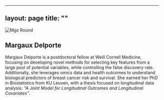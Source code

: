 ---
 layout: page
 title: ""
 ---
 <!-- Google tag (gtag.js) -->
 <script async src="https://www.googletagmanager.com/gtag/js?id=G-P52QC73R53"></script>
 <script>
   window.dataLayer = window.dataLayer || [];
   function gtag(){dataLayer.push(arguments);}
   gtag('js', new Date());
 
   gtag('config', 'G-P52QC73R53');
 </script>
 
 ![Mgx Round](https://github.com/MargauxDelporte/MargauxDelporte.github.io/assets/51527029/c41a0d2b-9b65-4370-b157-eed7ec8d7be7)
 
 ## Margaux Delporte
  Margaux Delporte is a postdoctoral fellow at Weill Cornell Medicine, focusing on developing novel methods for selecting key features from a large pool of potential variables,   while controlling the false discovery rate. Additionally, she leverages omics data and health outcomes to understand biological predictors of breast cancer risk and survival.   She earned her PhD in Biostatistics from KU Leuven, with a thesis focused on longitudinal data analysis: _"A Joint Model for Longitudinal Outcomes and Longitudinal   Covariates"_.


